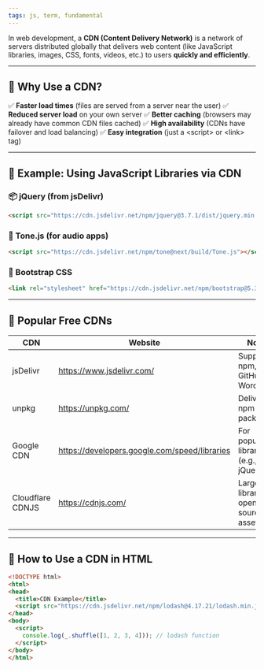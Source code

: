 ```yaml
---
tags: js, term, fundamental
---
```


In web development, a **CDN (Content Delivery Network)** is a network of servers distributed globally that delivers web content (like JavaScript libraries, images, CSS, fonts, videos, etc.) to users **quickly and efficiently**.

---

## **🔹 Why Use a CDN?**

✅ **Faster load times** (files are served from a server near the user)
✅ **Reduced server load** on your own server
✅ **Better caching** (browsers may already have common CDN files cached)
✅ **High availability** (CDNs have failover and load balancing)
✅ **Easy integration** (just a \<script> or \<link> tag)

---

## **🔹 Example: Using JavaScript Libraries via CDN**
### **📦 jQuery (from jsDelivr)**

```html
<script src="https://cdn.jsdelivr.net/npm/jquery@3.7.1/dist/jquery.min.js"></script>
```

### **🎵 Tone.js (for audio apps)**

```html
<script src="https://cdn.jsdelivr.net/npm/tone@next/build/Tone.js"></script>
```

### **📘 Bootstrap CSS**

```html
<link rel="stylesheet" href="https://cdn.jsdelivr.net/npm/bootstrap@5.3.3/dist/css/bootstrap.min.css">
```

---

## **🔹 Popular Free CDNs**

|**CDN**|**Website**|**Notes**|
|---|---|---|
|jsDelivr|https://www.jsdelivr.com/|Supports npm, GitHub, WordPress|
|unpkg|https://unpkg.com/|Delivers npm packages|
|Google CDN|https://developers.google.com/speed/libraries|For popular libraries (e.g., jQuery)|
|Cloudflare CDNJS|https://cdnjs.com/|Large library of open source assets|

---

## **🔹 How to Use a CDN in HTML**

```html
<!DOCTYPE html>
<html>
<head>
  <title>CDN Example</title>
  <script src="https://cdn.jsdelivr.net/npm/lodash@4.17.21/lodash.min.js"></script>
</head>
<body>
  <script>
    console.log(_.shuffle([1, 2, 3, 4])); // lodash function
  </script>
</body>
</html>
```